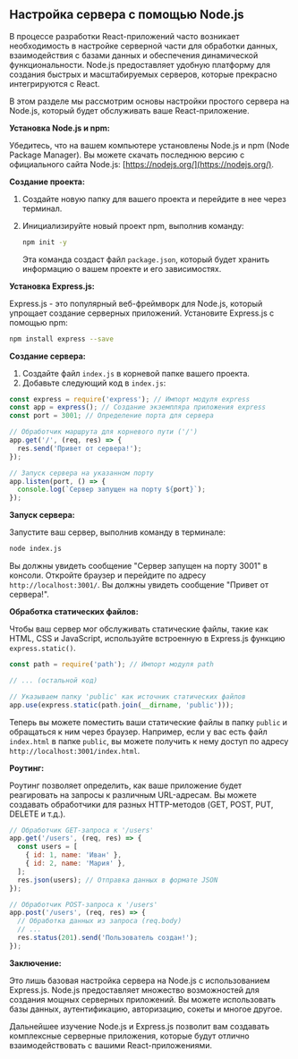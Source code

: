 ## Настройка сервера с помощью Node.js

В процессе разработки React-приложений часто возникает необходимость в настройке серверной части для обработки данных, взаимодействия с базами данных и обеспечения динамической функциональности. Node.js предоставляет удобную платформу для создания быстрых и масштабируемых серверов, которые прекрасно интегрируются с React. 

В этом разделе мы рассмотрим основы настройки простого сервера на Node.js, который будет обслуживать ваше React-приложение.

**Установка Node.js и npm:**

Убедитесь, что на вашем компьютере установлены Node.js и npm (Node Package Manager). Вы можете скачать последнюю версию с официального сайта Node.js: [https://nodejs.org/](https://nodejs.org/).

**Создание проекта:**

1. Создайте новую папку для вашего проекта и перейдите в нее через терминал.
2. Инициализируйте новый проект npm, выполнив команду:

   ```bash
   npm init -y
   ```
   Эта команда создаст файл `package.json`, который будет хранить информацию о вашем проекте и его зависимостях.

**Установка Express.js:**

Express.js - это популярный веб-фреймворк для Node.js, который упрощает создание серверных приложений. Установите Express.js с помощью npm:

```bash
npm install express --save
```

**Создание сервера:**

1. Создайте файл `index.js` в корневой папке вашего проекта.
2. Добавьте следующий код в `index.js`:

```javascript
const express = require('express'); // Импорт модуля express
const app = express(); // Создание экземпляра приложения express
const port = 3001; // Определение порта для сервера

// Обработчик маршрута для корневого пути ('/')
app.get('/', (req, res) => {
  res.send('Привет от сервера!');
});

// Запуск сервера на указанном порту
app.listen(port, () => {
  console.log(`Сервер запущен на порту ${port}`);
});
```

**Запуск сервера:**

Запустите ваш сервер, выполнив команду в терминале:

```bash
node index.js
```

Вы должны увидеть сообщение "Сервер запущен на порту 3001" в консоли. Откройте браузер и перейдите по адресу `http://localhost:3001/`. Вы должны увидеть сообщение "Привет от сервера!".

**Обработка статических файлов:**

Чтобы ваш сервер мог обслуживать статические файлы, такие как HTML, CSS и JavaScript, используйте встроенную в Express.js функцию `express.static()`.

```javascript
const path = require('path'); // Импорт модуля path

// ... (остальной код)

// Указываем папку 'public' как источник статических файлов
app.use(express.static(path.join(__dirname, 'public')));
```

Теперь вы можете поместить ваши статические файлы в папку `public` и обращаться к ним через браузер. Например, если у вас есть файл `index.html` в папке `public`, вы можете получить к нему доступ по адресу `http://localhost:3001/index.html`.

**Роутинг:**

Роутинг позволяет определить, как ваше приложение будет реагировать на запросы к различным URL-адресам. Вы можете создавать обработчики для разных HTTP-методов (GET, POST, PUT, DELETE и т.д.).

```javascript
// Обработчик GET-запроса к '/users'
app.get('/users', (req, res) => {
  const users = [
    { id: 1, name: 'Иван' },
    { id: 2, name: 'Мария' },
  ];
  res.json(users); // Отправка данных в формате JSON
});

// Обработчик POST-запроса к '/users'
app.post('/users', (req, res) => {
  // Обработка данных из запроса (req.body)
  // ...
  res.status(201).send('Пользователь создан!');
});
```

**Заключение:**

Это лишь базовая настройка сервера на Node.js с использованием Express.js. Node.js предоставляет множество возможностей для создания мощных серверных приложений. Вы можете использовать базы данных, аутентификацию, авторизацию, сокеты и многое другое. 

Дальнейшее изучение Node.js и Express.js позволит вам создавать комплексные серверные приложения, которые будут отлично взаимодействовать с вашими React-приложениями. 
